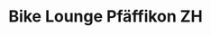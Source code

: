 ---
title: "Bike Lounge Pfäffikon ZH"
url: /pfaeffikon-zh/bike-lounge-pfaeffikon-zh/
shop: Fahrrad
---